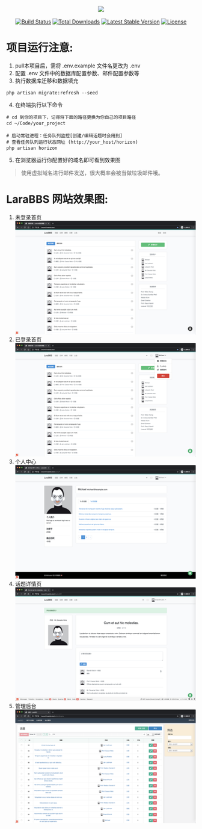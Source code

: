 <p align="center"><img src="https://res.cloudinary.com/dtfbvvkyp/image/upload/v1566331377/laravel-logolockup-cmyk-red.svg" width="400"></p>

<p align="center">
<a href="https://travis-ci.org/laravel/framework"><img src="https://travis-ci.org/laravel/framework.svg" alt="Build Status"></a>
<a href="https://packagist.org/packages/laravel/framework"><img src="https://poser.pugx.org/laravel/framework/d/total.svg" alt="Total Downloads"></a>
<a href="https://packagist.org/packages/laravel/framework"><img src="https://poser.pugx.org/laravel/framework/v/stable.svg" alt="Latest Stable Version"></a>
<a href="https://packagist.org/packages/laravel/framework"><img src="https://poser.pugx.org/laravel/framework/license.svg" alt="License"></a>
</p>

# 项目运行注意:
1. pull本项目后，需将 .env.example 文件名更改为 .env
2. 配置 .env 文件中的数据库配置参数、邮件配置参数等
3. 执行数据库迁移和数据填充
```
php artisan migrate:refresh --seed
```
4. 在终端执行以下命令
```
# cd 到你的项目下，记得将下面的路径更换为你自己的项目路径
cd ~/Code/your_project

# 启动常驻进程：任务队列监控[创建/编辑话题时会用到]
# 查看任务队列运行状态网址 (http://your_host/horizon)
php artisan horizon

```
5. 在浏览器运行你配置好的域名即可看到效果图
> 使用虚拟域名进行邮件发送，很大概率会被当做垃圾邮件哦。

# LaraBBS 网站效果图:
1. 未登录首页
![未登录首页](https://github.com/zsmhub/markdown-images/blob/master/QQ20200112-110122@2x.png?raw=true)
2. 已登录首页
![已登录首页](https://github.com/zsmhub/markdown-images/blob/master/QQ20200112-110204@2x.png?raw=true)
3. 个人中心
![个人中心](https://github.com/zsmhub/markdown-images/blob/master/QQ20200112-110354@2x.png?raw=true)
4. 话题详情页
![话题详情页](https://github.com/zsmhub/markdown-images/blob/master/QQ20200112-110442@2x.png?raw=true)
5. 管理后台
![管理后台](https://github.com/zsmhub/markdown-images/blob/master/QQ20200112-110543@2x.png?raw=true)
